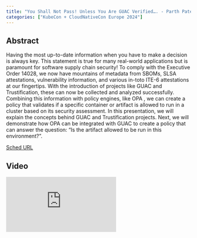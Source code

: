 ```yaml
---
title: "You Shall Not Pass! Unless You Are GUAC Verified…. - Parth Patel, Kusari & Dejan Bosanac, Red Hat"
categories: ["KubeCon + CloudNativeCon Europe 2024"]
---
```


## Abstract

Having the most up-to-date information when you have to make a decision is always key. This statement is true for many real-world applications but is paramount for software supply chain security! To comply with the Executive Order 14028, we now have mountains of metadata from SBOMs, SLSA attestations, vulnerability information, and various in-toto ITE-6 attestations at our fingertips. With the introduction of projects like GUAC and Trustification, these can now be collected and analyzed successfully. Combining this information with policy engines, like OPA , we can create a policy that validates if a specific container or artifact is allowed to run in a cluster based on its security assessment. In this presentation, we will explain the concepts behind GUAC and Trustification projects. Next, we will demonstrate how OPA can be integrated with GUAC to create a policy that can answer the question: “Is the artifact allowed to be run in this environment?”.

[Sched URL](https://kccnceu2024.sched.com/event/98bdc448ccbb9f67cc7931f2067a47e0)

## Video

<iframe src="https://www.youtube.com/embed/Cr2Kwht3lqY" frameborder="0" allow="accelerometer; autoplay; encrypted-media; gyroscope; picture-in-picture" allowfullscreen></iframe>
